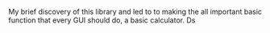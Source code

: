 My brief discovery of this library and led to to making the all important basic function that every GUI should do, a basic calculator.
Ds
